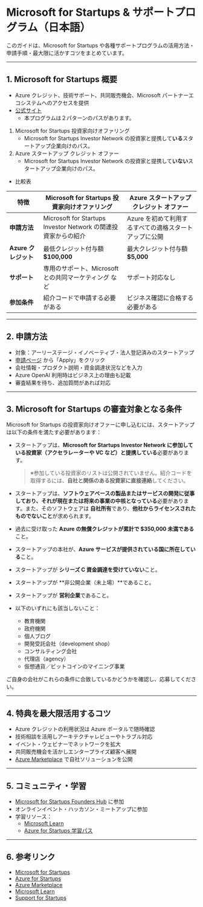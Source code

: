 # Microsoft for Startups & サポートプログラム（日本語）

このガイドは、Microsoft for Startups や各種サポートプログラムの活用方法・申請手順・最大限に活かすコツをまとめています。

---

## 1. Microsoft for Startups 概要

- Azure クレジット、技術サポート、共同販売機会、Microsoft パートナーエコシステムへのアクセスを提供
- [公式サイト](https://www.microsoft.com/startups)
  - 本プログラムは２パターンのパスがあります。

1. Microsoft for Startups 投資家向けオファリング
   - Microsoft for Startups Investor Network の投資家と提携して**いる**スタートアップ企業向けのパス。
2. Azure スタートアップ クレジット オファー
   - Microsoft for Startups Investor Network の投資家と提携して**いない**スタートアップ企業向けのパス。

- 比較表

| 特徴                 | Microsoft for Startups 投資家向けオファリング                  | Azure スタートアップ クレジット オファー               |
| -------------------- | -------------------------------------------------------------- | ------------------------------------------------------ |
| **申請方法**         | Microsoft for Startups Investor Network の関連投資家からの紹介 | Azure を初めて利用するすべての適格スタートアップに公開 |
| **Azure クレジット** | 最低クレジット付与額 **$100,000**                              | 最大クレジット付与額 **$5,000**                        |
| **サポート**         | 専用のサポート、Microsoft との共同マーケティング など          | サポート対応なし                                       |
| **参加条件**         | 紹介コードで申請する必要がある                                 | ビジネス確認に合格する必要がある                       |


---

## 2. 申請方法

- 対象：アーリーステージ・イノベーティブ・法人登記済みのスタートアップ
- [申請ページ](https://www.microsoft.com/startups) から「Apply」をクリック
- 会社情報・プロダクト説明・資金調達状況などを入力
- Azure OpenAI 利用時はビジネス上の理由も記載
- 審査結果を待ち、追加質問があれば対応

---

## 3. Microsoft for Startups の審査対象となる条件

Microsoft for Startups の投資家向けオファーに申し込むには、スタートアップは以下の条件を満たす必要があります：

- スタートアップは、**Microsoft for Startups Investor Network に参加している投資家（アクセラレーターや VC など）と提携している**必要があります。

  > ※参加している投資家のリストは公開されていません。紹介コードを取得するには、**自社と関係のある投資家に直接連絡**してください。

- スタートアップは、**ソフトウェアベースの製品またはサービスの開発に従事しており、それが現在または将来の事業の中核となっている**必要があります。また、そのソフトウェアは **自社所有**であり、**他社からライセンスされたものでないこと**が求められます。

- 過去に受け取った **Azure の無償クレジットが累計で $350,000 未満である**こと。

- スタートアップの本社が、**Azure サービスが提供されている国に所在している**こと。

- スタートアップが **シリーズ C 資金調達を受けていない**こと。

- スタートアップが **非公開企業（未上場）**であること。

- スタートアップが **営利企業**であること。

- 以下のいずれにも該当しないこと：
  - 教育機関
  - 政府機関
  - 個人ブログ
  - 開発受託会社（development shop）
  - コンサルティング会社
  - 代理店（agency）
  - 仮想通貨／ビットコインのマイニング事業

ご自身の会社がこれらの条件に合致しているかどうかを確認し、応募してください。

---

## 4. 特典を最大限活用するコツ

- Azure クレジットの利用状況は Azure ポータルで随時確認
- 技術相談を活用しアーキテクチャレビューやトラブル対応
- イベント・ウェビナーでネットワークを拡大
- 共同販売機会を活かしエンタープライズ顧客へ展開
- [Azure Marketplace](https://azuremarketplace.microsoft.com/) で自社ソリューションを公開

---

## 5. コミュニティ・学習

- [Microsoft for Startups Founders Hub](https://startups.microsoft.com/) に参加
- オンラインイベント・ハッカソン・ミートアップに参加
- 学習リソース：
  - [Microsoft Learn](https://learn.microsoft.com/)
  - [Azure for Startups 学習パス](https://learn.microsoft.com/training/paths/azure-for-startups/)

---

## 6. 参考リンク

- [Microsoft for Startups](https://www.microsoft.com/startups)
- [Azure for Startups](https://azure.microsoft.com/solutions/startups/)
- [Azure Marketplace](https://azuremarketplace.microsoft.com/)
- [Microsoft Learn](https://learn.microsoft.com/)
- [Support for Startups](https://startups.microsoft.com/support/)
